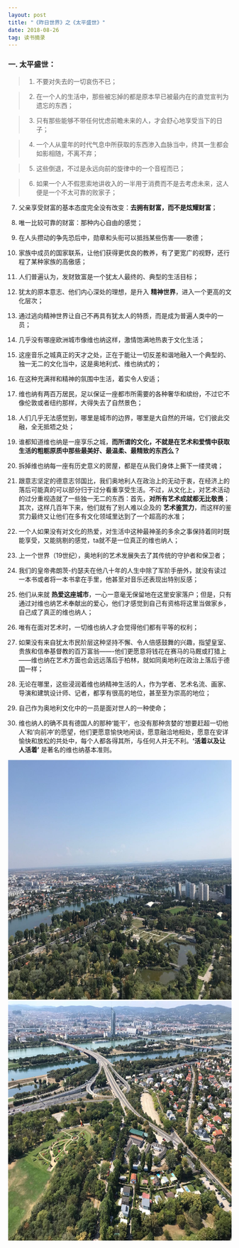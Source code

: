 ```yaml
---
layout: post
title: "《昨日世界》之《太平盛世》"
date: 2018-08-26
tag: 读书摘录  
---
```


### 一. 太平盛世：

> 1. 不要对失去的一切哀伤不已；

> 2. 在一个人的生活中，那些被忘掉的都是原本早已被最内在的直觉宣判为遗忘的东西；

> 3. 只有那些能够不带任何忧虑前瞻未来的人，才会舒心地享受当下的日子；

> 4. 一个人从童年的时代气息中所获取的东西渗入血脉当中，终其一生都会如影相随，不离不弃；

> 5. 这些倒退，不过是永远向前的旋律中的一个音程而已；

> 6. 如果一个人不假思索地讲收入的一半用于消费而不是去考虑未来，这人便是一个不太可靠的败家子；

7. 父亲享受财富的基本态度完全没有改变：**去拥有财富，而不是炫耀财富**；

8. 唯一比较可靠的财富：那种内心自由的感觉；

9. 在人头攒动的争先恐后中，勋章和头衔可以抵挡某些伤害——歌德；

10. 家族中成员的国家联系，让他们获得更优良的教养，有了更宽广的视野，还行程了某种家族的高傲感；

11. 人们普遍认为，发财致富是一个犹太人最终的、典型的生活目标；

12. 犹太的原本意志、他们内心深处的理想，是升入 **精神世界**，进入一个更高的文化层次；

13. 通过逃向精神世界让自己不再具有犹太人的特质，而是成为普遍人类中的一员；

14. 几乎没有哪座欧洲城市像维也纳这样，激情饱满地热衷于文化生活；

15. 这座音乐之城真正的天才之处，正在于能让一切反差和谐地融入一个典型的、独一无二的文化当中，这是奥地利式、维也纳式的；

16. 在这种充满祥和精神的氛围中生活，着实令人安适；

17. 维也纳有两百万居民，足以保证一座都市所需要的各种奢华和缤纷，不过它不像伦敦或者纽约那样，大得失去了自然景色；

18. 人们几乎无法感觉到，哪里是城市的边界，哪里是大自然的开端，它们彼此交融，全无抵牾之处；

19. 谁都知道维也纳是一座享乐之城，**而所谓的文化，不就是在艺术和爱情中获取生活的粗粝原质中那些最美好、最温柔、最精致的东西么？**

20. 拆掉维也纳每一座有历史意义的房屋，都是在从我们身体上撕下一缕灵魂；

21. 跟意志坚定的德意志邻国比，我们奥地利人在政治上的无动于衷，在经济上的落后可能真的可以部分归于过分看重享受生活。不过，从文化上，对艺术活动的过分重视造就了一些独一无二的东西：首先，**对所有艺术成就都无比敬畏**；其次，这样几百年下来，他们就有了别人难以企及的 **艺术鉴赏力**，而这样的鉴赏力最终又让他们在多有文化领域里达到了一个超高的水准；

22. 一个人如果没有对文化的热爱，对生活中这种最神圣的多余之事保持着同时既能享受，又能挑剔的感觉，ta就不是一位真正的维也纳人；

23. 上一个世界（19世纪），奥地利的艺术发展失去了其传统的守护者和保卫者；

24. 我们的皇帝弗朗茨-约瑟夫在他八十年的人生中除了军阶手册外，就没有读过一本书或者将一本书拿在手里，他甚至对音乐还表现出特别反感；

25. 他们从来就 **热爱这座城市**，一心一意毫无保留地在这里安家落户；但是，只有通过对维也纳艺术奉献出的爱心，他们才感觉到自己有资格将这里当做家乡，自己成了真正的维也纳人；

26. 唯有在面对艺术时，一切维也纳人才会觉得他们都有平等的权利；

27. 如果没有来自犹太市民阶层这种坚持不懈、令人倍感鼓舞的兴趣，指望皇室、贵族和信奉基督教的百万富翁——-他们更愿意将钱花在赛马的马厩或打猎上——维也纳在艺术方面也会远远落后于柏林，就如同奥地利在政治上落后于德国一样；

28. 无论在哪里，这些浸润着维也纳精神生活的人，作为学者、艺术名流、画家、导演和建筑设计师、记者，都享有很高的地位，甚至至为崇高的地位；

29. 自己作为奥地利文化中的一员是面对世人的一种使命；

30. 维也纳人的确不具有德国人的那种‘能干’，也没有那种贪婪的‘想要赶超一切他人’和‘向前冲’的愿望，他们更愿意愉快地闲谈，愿意融洽地相处，愿意在安详愉快和放松的共处中，每个人都各得其所，与任何人并无不利。**‘活着以及让人活着’** 是著名的维也纳基本准则。

<img src="/images/posts/reading/vienna1.jpeg" height="540" width="720">
<img src="/images/posts/reading/vienna2.jpeg" height="540" width="720">
